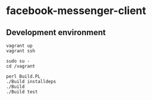 # facebook-messenger-client

## Development environment

	vagrant up
	vagrant ssh

	sudo su -
	cd /vagrant

	perl Build.PL
	./Build installdeps
	./Build
	./Build test
